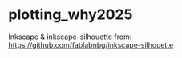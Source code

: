 # plotting_why2025

Inkscape & inkscape-silhouette from: https://github.com/fablabnbg/inkscape-silhouette
